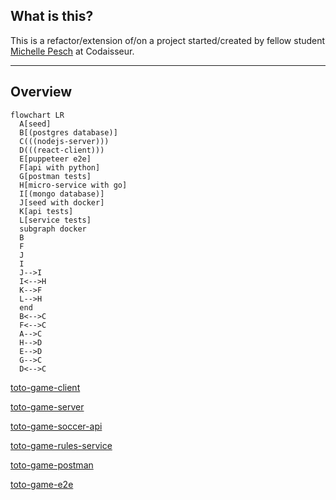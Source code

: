 ## What is this?

This is a refactor/extension of/on a project started/created by fellow student [Michelle Pesch](https://github.com/mipes4/sportsbetting_fe) at Codaisseur.

---

## Overview

```mermaid
flowchart LR
  A[seed]
  B[(postgres database)]
  C(((nodejs-server)))
  D(((react-client)))
  E[puppeteer e2e]
  F[api with python]
  G[postman tests]
  H[micro-service with go]
  I[(mongo database)]
  J[seed with docker]
  K[api tests]
  L[service tests]
  subgraph docker
  B
  F
  J
  I
  J-->I
  I<-->H
  K-->F
  L-->H
  end
  B<-->C
  F<-->C
  A-->C
  H-->D
  E-->D
  G-->C
  D<-->C
```

[toto-game-client](https://github.com/willemverbuyst/toto-game-client)

[toto-game-server](https://github.com/willemverbuyst/toto-game-server)

[toto-game-soccer-api](https://github.com/willemverbuyst/toto-game-soccer-api)

[toto-game-rules-service](https://github.com/willemverbuyst/toto-game-soccer-api)

[toto-game-postman](https://github.com/willemverbuyst/toto-game-postman)

[toto-game-e2e](https://github.com/willemverbuyst/toto-game-e2e)
